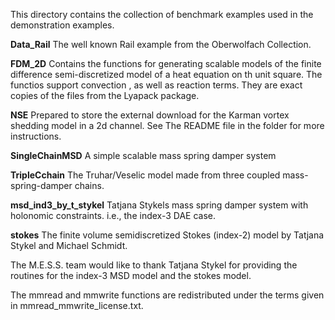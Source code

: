 This directory contains the collection of benchmark examples used in
the demonstration examples.

**Data_Rail**
  The well known Rail example from the Oberwolfach Collection.

**FDM_2D**
  Contains the functions for generating scalable models of the finite
  difference semi-discretized model of a heat equation on th unit
  square. The functios support convection , as well as reaction
  terms. They are exact copies of the files from the Lyapack package.

**NSE**
  Prepared to store the external download for the Karman vortex
  shedding model in a 2d channel. See The README file in the folder
  for more instructions.

**SingleChainMSD**
  A simple scalable mass spring damper system

**TripleCchain**
  The Truhar/Veselic model made from three coupled mass-spring-damper
  chains.

**msd_ind3_by_t_stykel**
  Tatjana Stykels mass spring damper system with holonomic
  constraints. i.e., the index-3 DAE case.

**stokes**
  The finite volume semidiscretized Stokes (index-2) model by Tatjana
  Stykel and Michael Schmidt.


The M.E.S.S. team would like to thank Tatjana Stykel for providing the
routines for the index-3 MSD model and the stokes model. 

The mmread and mmwrite functions are redistributed under the terms
given in mmread_mmwrite_license.txt.
